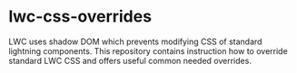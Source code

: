 # lwc-css-overrides
LWC uses shadow DOM which prevents modifying CSS of standard lightning components. This repository contains instruction how to override standard LWC CSS and offers useful common needed overrides.
